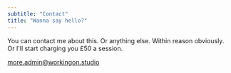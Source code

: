 ```yaml
---
subtitle: "Contact" 
title: "Wanna say hello?"
---
```


You can contact me about this. Or anything else. Within reason obviously. Or I'll start charging you £50 a session.

[more.admin@workingon.studio](mailto:more.admin@workingon.studio)
